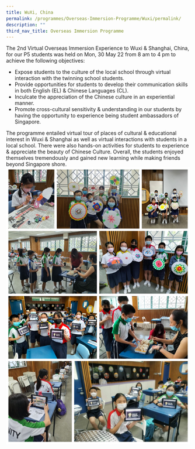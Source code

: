 ```yaml
---
title: WuXi, China
permalink: /programmes/Overseas-Immersion-Programme/Wuxi/permalink/
description: ""
third_nav_title: Overseas Immersion Programme
---
```

The 2nd Virtual Overseas Immersion Experience to Wuxi & Shanghai, China, for our P5 students was held on Mon, 30 May 22 from 8 am to 4 pm to achieve the following objectives: 
* Expose students to the culture of the local school through virtual interaction with the twinning school students. 
* Provide opportunities for students to develop their communication skills in both English (EL) & Chinese Languages (CL). 
* Inculcate the appreciation of the Chinese culture in an experiential manner. 
* Promote cross-cultural sensitivity & understanding in our students by having the opportunity to experience being student ambassadors of Singapore. 

The programme entailed virtual tour of places of cultural & educational interest in Wuxi & Shanghai as well as virtual interactions with students in a local school. There were also hands-on activities for students to experience & appreciate the beauty of Chinese Culture. Overall, the students enjoyed themselves tremendously and gained new learning while making friends beyond Singapore shore.
![](/images/Programmes/2022/OIP/2022%20VOIP%20China.jpg)
